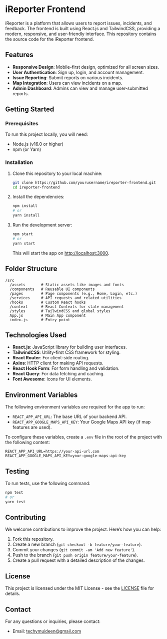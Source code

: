 # iReporter Frontend

iReporter is a platform that allows users to report issues, incidents, and feedback. The frontend is built using React.js and TailwindCSS, providing a modern, responsive, and user-friendly interface. This repository contains the source code for the iReporter frontend.

## Features

- **Responsive Design**: Mobile-first design, optimized for all screen sizes.
- **User Authentication**: Sign up, login, and account management.
- **Issue Reporting**: Submit reports on various incidents.
- **Map Integration**: Users can view incidents on a map.
- **Admin Dashboard**: Admins can view and manage user-submitted reports.

## Getting Started

### Prerequisites

To run this project locally, you will need:

- Node.js (v16.0 or higher)
- npm (or Yarn)

### Installation

1. Clone this repository to your local machine:

   ```bash
   git clone https://github.com/yourusername/ireporter-frontend.git
   cd ireporter-frontend
   ```

2. Install the dependencies:

   ```bash
   npm install
   # or
   yarn install
   ```

3. Run the development server:

   ```bash
   npm start
   # or
   yarn start
   ```

   This will start the app on [http://localhost:3000](http://localhost:3000).

## Folder Structure

```
/src
  /assets       # Static assets like images and fonts
  /components   # Reusable UI components
  /pages        # Page components (e.g., Home, Login, etc.)
  /services     # API requests and related utilities
  /hooks        # Custom React hooks
  /context      # React Contexts for state management
  /styles       # TailwindCSS and global styles
  App.js        # Main App component
  index.js      # Entry point
```

## Technologies Used

- **React.js**: JavaScript library for building user interfaces.
- **TailwindCSS**: Utility-first CSS framework for styling.
- **React Router**: For client-side routing.
- **Axios**: HTTP client for making API requests.
- **React Hook Form**: For form handling and validation.
- **React Query**: For data fetching and caching.
- **Font Awesome**: Icons for UI elements.

## Environment Variables

The following environment variables are required for the app to run:

- `REACT_APP_API_URL`: The base URL of your backend API.
- `REACT_APP_GOOGLE_MAPS_API_KEY`: Your Google Maps API key (if map features are used).

To configure these variables, create a `.env` file in the root of the project with the following content:

```
REACT_APP_API_URL=https://your-api-url.com
REACT_APP_GOOGLE_MAPS_API_KEY=your-google-maps-api-key
```

## Testing

To run tests, use the following command:

```bash
npm test
# or
yarn test
```

## Contributing

We welcome contributions to improve the project. Here’s how you can help:

1. Fork this repository.
2. Create a new branch (`git checkout -b feature/your-feature`).
3. Commit your changes (`git commit -am 'Add new feature'`).
4. Push to the branch (`git push origin feature/your-feature`).
5. Create a pull request with a detailed description of the changes.

## License

This project is licensed under the MIT License - see the [LICENSE](LICENSE) file for details.

## Contact

For any questions or inquiries, please contact:

- Email: [techymuideen@gmail.com](mailto:techymuideen@gmail.com)
